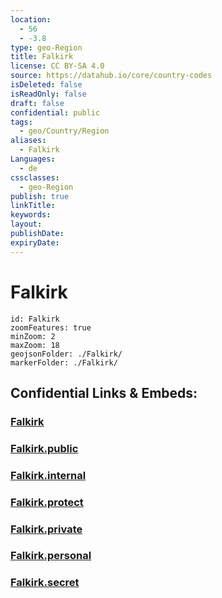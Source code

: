 ```yaml
---
location:
  - 56
  - -3.8
type: geo-Region
title: Falkirk
license: CC BY-SA 4.0
source: https://datahub.io/core/country-codes
isDeleted: false
isReadOnly: false
draft: false
confidential: public
tags:
  - geo/Country/Region
aliases:
  - Falkirk
Languages:
  - de
cssclasses:
  - geo-Region
publish: true
linkTitle:
keywords:
layout:
publishDate:
expiryDate:
---
```


# Falkirk

```leaflet
id: Falkirk
zoomFeatures: true 
minZoom: 2 
maxZoom: 18
geojsonFolder: ./Falkirk/
markerFolder: ./Falkirk/
```


## Confidential Links & Embeds: 

### [Falkirk](/_Standards/Earth/Continent/Europe/Europe~North/UK/Scotland/counties~Scotland/Falkirk.md) 

### [Falkirk.public](/_public/Earth/Continent/Europe/Europe~North/UK/Scotland/counties~Scotland/Falkirk.public.md) 

### [Falkirk.internal](/_internal/Earth/Continent/Europe/Europe~North/UK/Scotland/counties~Scotland/Falkirk.internal.md) 

### [Falkirk.protect](/_protect/Earth/Continent/Europe/Europe~North/UK/Scotland/counties~Scotland/Falkirk.protect.md) 

### [Falkirk.private](/_private/Earth/Continent/Europe/Europe~North/UK/Scotland/counties~Scotland/Falkirk.private.md) 

### [Falkirk.personal](/_personal/Earth/Continent/Europe/Europe~North/UK/Scotland/counties~Scotland/Falkirk.personal.md) 

### [Falkirk.secret](/_secret/Earth/Continent/Europe/Europe~North/UK/Scotland/counties~Scotland/Falkirk.secret.md)

